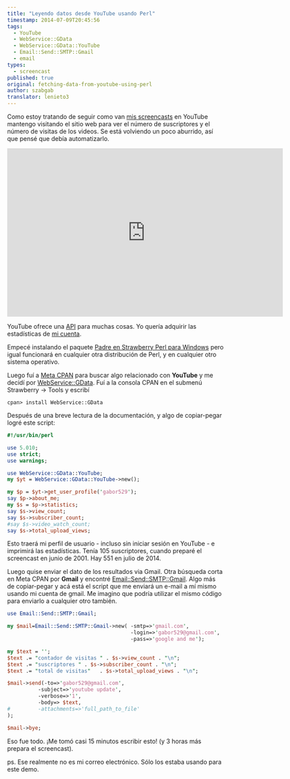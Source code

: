 ```yaml
---
title: "Leyendo datos desde YouTube usando Perl"
timestamp: 2014-07-09T20:45:56
tags:
  - YouTube
  - WebService::GData
  - WebService::GData::YouTube
  - Email::Send::SMTP::Gmail
  - email
types:
  - screencast
published: true
original: fetching-data-from-youtube-using-perl
author: szabgab
translator: lenieto3
---
```



Como estoy tratando de seguir como van [mis screencasts](http://www.youtube.com/gabor529) en YouTube mantengo visitando el sitio web para ver el número de suscriptores y el número de visitas de los videos. Se está volviendo un poco aburrido, así que pensé que debía automatizarlo.


<iframe width="640" height="390" src="http://www.youtube.com/embed/a03jf68iz-M" 
frameborder="0" allowfullscreen></iframe>

YouTube ofrece una [API](http://code.google.com/apis/youtube/overview.html) para muchas cosas. Yo quería adquirir las estadísticas de [mi cuenta](http://www.youtube.com/gabor529).

Empecé instalando el paquete [Padre en Strawberry Perl para Windows](http://padre.perlide.org/) pero igual funcionará en cualquier otra distribución de Perl, y en cualquier otro sistema operativo.

Luego fuí a [Meta CPAN](http://www.metacpan.org/) para buscar algo relacionado con <b>YouTube</b> y me decidí por [WebService::GData](http://metacpan.org/pod/WebService::GData). Fuí a la consola CPAN en el submenú Strawberry -> Tools y escribí

```
cpan> install WebService::GData
```

Después de una breve lectura de la documentación, y algo de copiar-pegar logré este script:

```perl
#!/usr/bin/perl

use 5.010;
use strict;
use warnings;

use WebService::GData::YouTube;
my $yt = WebService::GData::YouTube->new();

my $p = $yt->get_user_profile('gabor529');
say $p->about_me;
my $s = $p->statistics;
say $s->view_count;
say $s->subscriber_count;
#say $s->video_watch_count;
say $s->total_upload_views;
```

Esto traerá mi perfil de usuario - incluso sin iniciar sesión en YouTube - e imprimirá las estadísticas. Tenía 105 suscriptores, cuando preparé el screencast en junio de 2001. Hay 551 en julio de 2014.

Luego quise enviar el dato de los resultados via Gmail. Otra búsqueda corta en Meta CPAN por <b>Gmail</b> y encontré [Email::Send::SMTP::Gmail](http://metacpan.org/pod/Email::Send::SMTP::Gmail). Algo más de copiar-pegar y acá está el script que me enviará un e-mail a mí mismo usando mi cuenta de gmail. Me imagino que podría utilizar el mismo código para enviarlo a cualquier otro también.

```perl
use Email::Send::SMTP::Gmail;

my $mail=Email::Send::SMTP::Gmail->new( -smtp=>'gmail.com',
                                        -login=>'gabor529@gmail.com',
                                        -pass=>'google and me');

my $text = '';
$text .= "contador de visitas " . $s->view_count . "\n";
$text .= "suscriptores " . $s->subscriber_count . "\n";
$text .= "total de visitas"   . $s->total_upload_views . "\n";

$mail->send(-to=>'gabor529@gmail.com',
          -subject=>'youtube update',
          -verbose=>'1',
          -body=> $text,
#         -attachments=>'full_path_to_file'
);

$mail->bye;
```

Eso fue todo. ¡Me tomó casi 15 minutos escribir esto! (y 3 horas más prepara el screencast).

ps. Ese realmente no es mi correo electrónico. Sólo los estaba usando para este demo.

